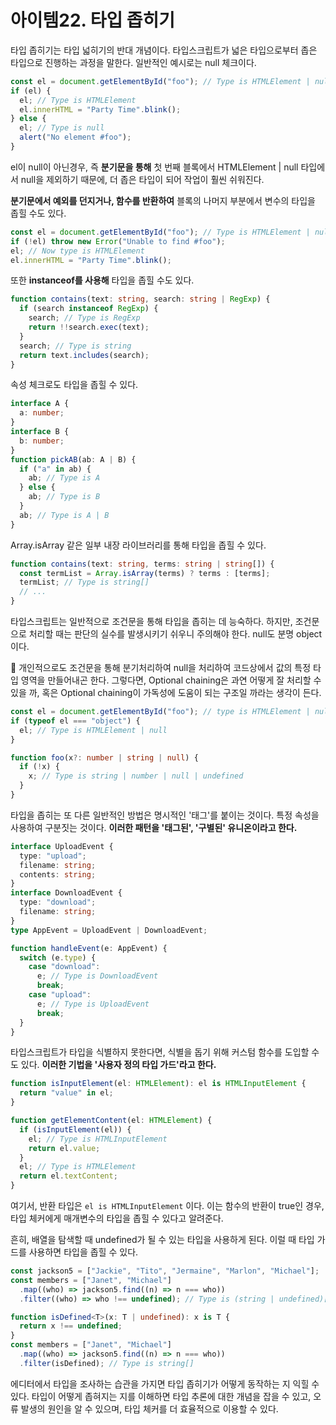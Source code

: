 # 아이템22. 타입 좁히기

타입 좁히기는 타입 넓히기의 반대 개념이다. 타입스크립트가 넓은 타입으로부터 좁은 타입으로 진행하는 과정을 말한다.
일반적인 예시로는 null 체크이다.

```ts
const el = document.getElementById("foo"); // Type is HTMLElement | null
if (el) {
  el; // Type is HTMLElement
  el.innerHTML = "Party Time".blink();
} else {
  el; // Type is null
  alert("No element #foo");
}
```

el이 null이 아닌경우, 즉 **분기문을 통해** 첫 번째 블록에서 HTMLElement | null 타입에서 null을 제외하기 때문에, 더 좁은 타입이 되어
작업이 훨씬 쉬워진다.

**분기문에서 예외를 던지거나, 함수를 반환하여** 블록의 나머지 부분에서 변수의 타입을 좁힐 수도 있다.

```ts
const el = document.getElementById("foo"); // Type is HTMLElement | null
if (!el) throw new Error("Unable to find #foo");
el; // Now type is HTMLElement
el.innerHTML = "Party Time".blink();
```

또한 **instanceof를 사용해** 타입을 좁힐 수도 있다.

```ts
function contains(text: string, search: string | RegExp) {
  if (search instanceof RegExp) {
    search; // Type is RegExp
    return !!search.exec(text);
  }
  search; // Type is string
  return text.includes(search);
}
```

속성 체크로도 타입을 좁힐 수 있다.

```ts
interface A {
  a: number;
}
interface B {
  b: number;
}
function pickAB(ab: A | B) {
  if ("a" in ab) {
    ab; // Type is A
  } else {
    ab; // Type is B
  }
  ab; // Type is A | B
}
```

Array.isArray 같은 일부 내장 라이브러리를 통해 타입을 좁힐 수 있다.

```ts
function contains(text: string, terms: string | string[]) {
  const termList = Array.isArray(terms) ? terms : [terms];
  termList; // Type is string[]
  // ...
}
```

타입스크립트는 일반적으로 조건문을 통해 타입을 좁히는 데 능숙하다. 하지만, 조건문으로 처리할 때는 판단의 실수를 발생시키기 쉬우니 주의해야 한다.
null도 분명 object 이다.

💬 개인적으로도 조건문을 통해 분기처리하여 null을 처리하여 코드상에서 값의 특정 타입 영역을 만들어내곤 한다. 그렇다면, Optional chaining은 과연 어떻게 잘 처리할 수 있을 까, 혹은 Optional chaining이 가독성에 도움이 되는 구조일 까라는 생각이 든다.

```ts
const el = document.getElementById("foo"); // type is HTMLElement | null
if (typeof el === "object") {
  el; // Type is HTMLElement | null
}

function foo(x?: number | string | null) {
  if (!x) {
    x; // Type is string | number | null | undefined
  }
}
```

타입을 좁히는 또 다른 일반적인 방법은 명시적인 '태그'를 붙이는 것이다. 특정 속성을 사용하여 구분짓는 것이다.
**이러한 패턴을 '태그된', '구별된' 유니온이라고 한다.**

```ts
interface UploadEvent {
  type: "upload";
  filename: string;
  contents: string;
}
interface DownloadEvent {
  type: "download";
  filename: string;
}
type AppEvent = UploadEvent | DownloadEvent;

function handleEvent(e: AppEvent) {
  switch (e.type) {
    case "download":
      e; // Type is DownloadEvent
      break;
    case "upload":
      e; // Type is UploadEvent
      break;
  }
}
```

타입스크립트가 타입을 식별하지 못한다면, 식별을 돕기 위해 커스텀 함수를 도입할 수도 있다. **이러한 기법을 '사용자 정의 타입 가드'라고 한다.**

```ts
function isInputElement(el: HTMLElement): el is HTMLInputElement {
  return "value" in el;
}

function getElementContent(el: HTMLElement) {
  if (isInputElement(el)) {
    el; // Type is HTMLInputElement
    return el.value;
  }
  el; // Type is HTMLElement
  return el.textContent;
}
```

여기서, 반환 타입은 `el is HTMLInputElement` 이다. 이는 함수의 반환이 true인 경우, 타입 체커에게 매개변수의 타입을 좁힐 수 있다고 알려준다.

흔히, 배열을 탐색할 때 undefined가 될 수 있는 타입을 사용하게 된다. 이럴 때 타입 가드를 사용하면 타입을 좁힐 수 있다.

```ts
const jackson5 = ["Jackie", "Tito", "Jermaine", "Marlon", "Michael"];
const members = ["Janet", "Michael"]
  .map((who) => jackson5.find((n) => n === who))
  .filter((who) => who !== undefined); // Type is (string | undefined)[]

function isDefined<T>(x: T | undefined): x is T {
  return x !== undefined;
}
const members = ["Janet", "Michael"]
  .map((who) => jackson5.find((n) => n === who))
  .filter(isDefined); // Type is string[]
```

에디터에서 타입을 조사하는 습관을 가지면 타입 좁히기가 어떻게 동작하는 지 익힐 수 있다. 타입이 어떻게 좁혀지는 지를 이해하면 타입 추론에 대한 개념을 잡을 수 있고, 오류 발생의 원인을 알 수 있으며, 타입 체커를 더 효율적으로 이용할 수 있다.
